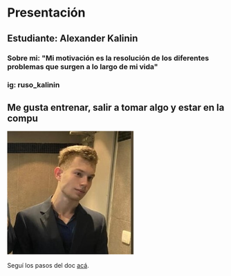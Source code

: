 # Presentación


## Estudiante: Alexander Kalinin

### Sobre mi: "Mi motivación es la resolución de los diferentes problemas que surgen a lo largo de mi vida"
### ig: ruso_kalinin
## Me gusta entrenar, salir a tomar algo y estar en la compu

![mi foto](fotoP.jpeg)






Seguí los pasos del doc [acá](https://docs.google.com/document/d/e/2PACX-1vTNHQ5dzaVFhKPd4UxLOGhZa9Ix_bDgpyIftq4gqzz7674dHmHkcH2oH9TpQ_TsghZkiSPBoUm2ftzM/pub).
